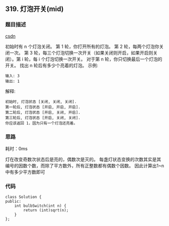 ## 319. 灯泡开关(mid)
### 题目描述
[csdn](https://blog.csdn.net/qq_37621506/article/details/83064983)

初始时有 n 个灯泡关闭。 第 1 轮，你打开所有的灯泡。 第 2 轮，每两个灯泡你关闭一次。 第 3 轮，每三个灯泡切换一次开关（如果关闭则开启，如果开启则关闭）。第 i 轮，每 i 个灯泡切换一次开关。 对于第 n 轮，你只切换最后一个灯泡的开关。 找出 n 轮后有多少个亮着的灯泡。
示例:

	输入: 3
	输出: 1
	
解释:

	初始时, 灯泡状态 [关闭, 关闭, 关闭].
	第一轮后, 灯泡状态 [开启, 开启, 开启].
	第二轮后, 灯泡状态 [开启, 关闭, 开启].
	第三轮后, 灯泡状态 [开启, 关闭, 关闭].
	你应该返回 1，因为只有一个灯泡还亮着。


### 思路

耗时：0ms

灯在改变奇数次状态后是亮的，偶数次是灭的。
每盏灯状态变换的次数其实是其编号的因数个数，而除了平方数外，所有正整数都有偶数个因数。
因此计算出1~n中有多少平方数即可

### 代码
```
class Solution {
public:
    int bulbSwitch(int n) {
        return (int)sqrt(n);
    }
};
```
